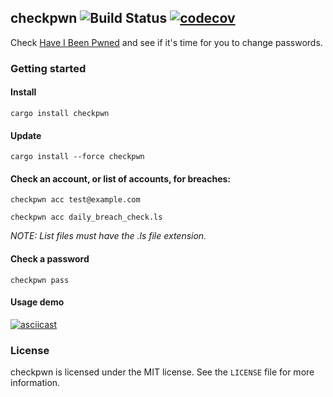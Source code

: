 ## checkpwn ![Build Status](https://travis-ci.org/brycx/checkpwn.svg?branch=master) [![codecov](https://codecov.io/gh/brycx/checkpwn/branch/master/graph/badge.svg)](https://codecov.io/gh/brycx/checkpwn)
Check [Have I Been Pwned](https://haveibeenpwned.com/) and see if it's time for you to change passwords.


### Getting started

#### Install
```
cargo install checkpwn
```

#### Update
```
cargo install --force checkpwn
```

#### Check an account, or list of accounts, for breaches:
```
checkpwn acc test@example.com
```

```
checkpwn acc daily_breach_check.ls
```

_NOTE: List files must have the .ls file extension._

#### Check a password
```
checkpwn pass
```

#### Usage demo

[![asciicast](https://asciinema.org/a/2LfYpj7V86CjbAB4tc2WcgJP6.png)](https://asciinema.org/a/2LfYpj7V86CjbAB4tc2WcgJP6)


### License
checkpwn is licensed under the MIT license. See the `LICENSE` file for more information.
